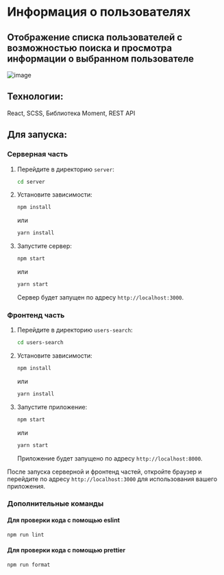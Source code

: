 # Информация о пользователях

## Отображение списка пользователей с возможностью поиска и просмотра информации о выбранном пользователе

![image](<(image.png)>)

## Технологии:

React, SCSS, Библиотека Moment, REST API

## Для запуска:

### Серверная часть

1. Перейдите в директорию `server`:

   ```sh
   cd server
   ```

2. Установите зависимости:

   ```sh
   npm install
   ```

   или

   ```sh
   yarn install
   ```

3. Запустите сервер:

   ```sh
   npm start
   ```

   или

   ```sh
   yarn start
   ```

   Сервер будет запущен по адресу `http://localhost:3000`.

### Фронтенд часть

1. Перейдите в директорию `users-search`:

   ```sh
   cd users-search
   ```

2. Установите зависимости:

   ```sh
   npm install
   ```

   или

   ```sh
   yarn install
   ```

3. Запустите приложение:

   ```sh
   npm start
   ```

   или

   ```sh
   yarn start
   ```

   Приложение будет запущено по адресу `http://localhost:8000`.

После запуска серверной и фронтенд частей, откройте браузер и перейдите по адресу `http://localhost:3000` для использования вашего приложения.

### Дополнительные команды

#### Для проверки кода с помощью eslint

```sh
npm run lint
```

#### Для проверки кода с помощью prettier

```sh
npm run format
```
